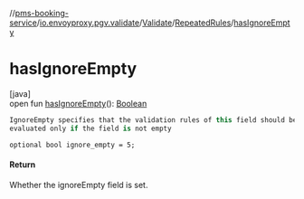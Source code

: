 //[pms-booking-service](../../../../index.md)/[io.envoyproxy.pgv.validate](../../index.md)/[Validate](../index.md)/[RepeatedRules](index.md)/[hasIgnoreEmpty](has-ignore-empty.md)

# hasIgnoreEmpty

[java]\
open fun [hasIgnoreEmpty](has-ignore-empty.md)(): [Boolean](https://kotlinlang.org/api/core/kotlin-stdlib/kotlin/-boolean/index.html)

```kotlin
IgnoreEmpty specifies that the validation rules of this field should be
evaluated only if the field is not empty

```
`optional bool ignore_empty = 5;`

#### Return

Whether the ignoreEmpty field is set.